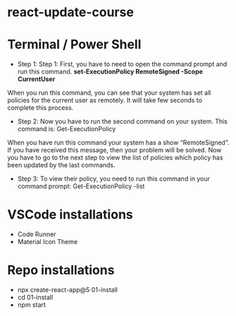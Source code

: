 # react-update-course

# Terminal / Power Shell

- Step 1: Step 1: First, you have to need to open the command prompt and run this command. 
<b> set-ExecutionPolicy RemoteSigned -Scope CurrentUser </b>

When you run this command, you can see that your system has set all policies for the current user as remotely. It will take few seconds to complete this process.

- Step 2: Now you have to run the second command on your system. This command is:
Get-ExecutionPolicy

When you have run this command your system has a show “RemoteSigned”. If you have received this message, then your problem will be solved. Now you have to go to the next step to view the list of policies which policy has been updated by the last commands.

- Step 3: To view their policy, you need to run this command in your command prompt:
Get-ExecutionPolicy -list

# VSCode installations

- Code Runner
- Material Icon Theme 

# Repo installations

- npx create-react-app@5 01-install
- cd 01-install
- npm start

